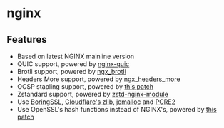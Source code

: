 # nginx

## Features

- Based on latest NGINX mainline version
- QUIC support, powered by [nginx-quic](https://quic.nginx.org/)
- Brotli support, powered by [ngx_brotli](https://github.com/google/ngx_brotli)
- Headers More support, powered by [ngx_headers_more](https://github.com/openresty/headers-more-nginx-module)
- OCSP stapling support, powered by [this patch](https://github.com/kn007/patch/blob/master/Enable_BoringSSL_OCSP.patch)
- Zstandard support, powered by [zstd-nginx-module](https://github.com/tokers/zstd-nginx-module)
- Use [BoringSSL](https://github.com/google/boringssl), [Cloudflare's zlib](https://github.com/cloudflare/zlib), [jemalloc](https://github.com/jemalloc/jemalloc) and [PCRE2](https://github.com/PCRE2Project/pcre2)
- Use OpenSSL's hash functions instead of NGINX's, powered by [this patch](https://github.com/kn007/patch/blob/master/use_openssl_md5_sha1.patch)

